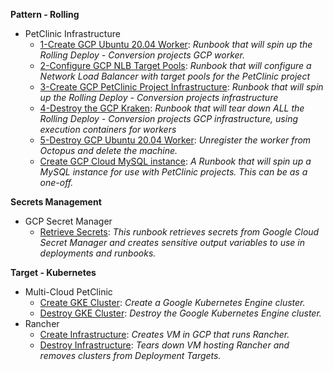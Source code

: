 **Pattern - Rolling**

- PetClinic Infrastructure
   - <a href="https://samples.octopus.app/app#/Spaces-45/projects/Projects-441/operations/runbooks/Runbooks-445/process/RunbookProcess-Runbooks-445" target="_blank">1-Create GCP Ubuntu 20.04 Worker</a>: *Runbook that will spin up the Rolling Deploy - Conversion projects GCP worker.*
   - <a href="https://samples.octopus.app/app#/Spaces-45/projects/Projects-441/operations/runbooks/Runbooks-480/process/RunbookProcess-Runbooks-480" target="_blank">2-Configure GCP NLB Target Pools</a>: *Runbook that will configure a Network Load Balancer with target pools for the PetClinic project*
   - <a href="https://samples.octopus.app/app#/Spaces-45/projects/Projects-441/operations/runbooks/Runbooks-448/process/RunbookProcess-Runbooks-448" target="_blank">3-Create GCP PetClinic Project Infrastructure</a>: *Runbook that will spin up the Rolling Deploy - Conversion projects infrastructure*
   - <a href="https://samples.octopus.app/app#/Spaces-45/projects/Projects-441/operations/runbooks/Runbooks-586/process/RunbookProcess-Runbooks-586" target="_blank">4-Destroy the GCP Kraken</a>: *Runbook that will tear down ALL the Rolling Deploy - Conversion projects GCP infrastructure, using execution containers for workers*
   - <a href="https://samples.octopus.app/app#/Spaces-45/projects/Projects-441/operations/runbooks/Runbooks-588/process/RunbookProcess-Runbooks-588" target="_blank">5-Destroy GCP Ubuntu 20.04 Worker</a>: *Unregister the worker from Octopus and delete the machine.*
   - <a href="https://samples.octopus.app/app#/Spaces-45/projects/Projects-441/operations/runbooks/Runbooks-449/process/RunbookProcess-Runbooks-449" target="_blank">Create GCP Cloud MySQL instance</a>: *A Runbook that will spin up a MySQL instance for use with PetClinic projects. This can be as a one-off.*
    
**Secrets Management**

- GCP Secret Manager
   - <a href="https://samples.octopus.app/app#/Spaces-822/projects/Projects-1703/operations/runbooks/Runbooks-1743/process/RunbookProcess-Runbooks-1743" target="_blank">Retrieve Secrets</a>: *This runbook retrieves secrets from Google Cloud Secret Manager and creates sensitive output variables to use in deployments and runbooks.*
    
**Target - Kubernetes**

- Multi-Cloud PetClinic
   - <a href="https://samples.octopus.app/app#/Spaces-105/projects/Projects-1707/operations/runbooks/Runbooks-1764/process/RunbookProcess-Runbooks-1764" target="_blank">Create GKE Cluster</a>: *Create a Google Kubernetes Engine cluster.*
   - <a href="https://samples.octopus.app/app#/Spaces-105/projects/Projects-1707/operations/runbooks/Runbooks-1767/process/RunbookProcess-Runbooks-1767" target="_blank">Destroy GKE Cluster</a>: *Destroy the Google Kubernetes Engine cluster.*
- Rancher
   - <a href="https://samples.octopus.app/app#/Spaces-105/projects/Projects-1032/operations/runbooks/Runbooks-1027/process/RunbookProcess-Runbooks-1027" target="_blank">Create Infrastructure</a>: *Creates VM in GCP that runs Rancher.*
   - <a href="https://samples.octopus.app/app#/Spaces-105/projects/Projects-1032/operations/runbooks/Runbooks-1123/process/RunbookProcess-Runbooks-1123" target="_blank">Destroy Infrastructure</a>: *Tears down VM hosting Rancher and removes clusters from Deployment Targets.*
